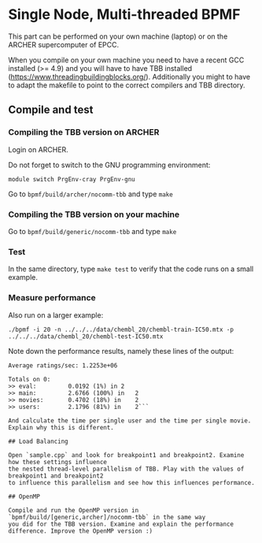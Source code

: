 # Single Node, Multi-threaded BPMF

This part can be performed on your own machine (laptop) or on the ARCHER
supercomputer of EPCC.

When you compile on your own machine you need to have a recent GCC installed (>= 4.9)
and you will have to have TBB installed (https://www.threadingbuildingblocks.org/).
Additionally you might to have to adapt the makefile to point to the correct compilers
and TBB directory.

## Compile and test

### Compiling the TBB version on ARCHER

Login on ARCHER.

Do not forget to switch to the GNU programming environment:

`module switch PrgEnv-cray PrgEnv-gnu`

Go to `bpmf/build/archer/nocomm-tbb` and type `make`

### Compiling the TBB version on your machine 

Go to `bpmf/build/generic/nocomm-tbb` and type `make`

### Test

In the same directory, type `make test` to verify that the code runs on a small example.

### Measure performance

Also run on a larger example:

`./bpmf -i 20 -n ../../../data/chembl_20/chembl-train-IC50.mtx -p ../../../data/chembl_20/chembl-test-IC50.mtx`

Note down the performance results, namely these lines of the output:

```Average items/sec: 732060
Average ratings/sec: 1.2253e+06

Totals on 0:
>> eval:	     0.0192	(1%) in	2
>> main:	     2.6766	(100%) in	2
>> movies:	     0.4702	(18%) in	2
>> users:	     2.1796	(81%) in	2```

And calculate the time per single user and the time per single movie. Explain why this is different.

## Load Balancing

Open `sample.cpp` and look for breakpoint1 and breakpoint2. Examine how these settings influence 
the nested thread-level parallelism of TBB. Play with the values of breakpoint1 and breakpoint2
to influence this parallelism and see how this influences performance. 

## OpenMP

Compile and run the OpenMP version in `bpmf/build/[generic,archer]/nocomm-tbb` in the same way
you did for the TBB version. Examine and explain the performance difference. Improve the OpenMP version :)

